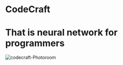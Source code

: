 # CodeCraft
# That is neural network for programmers
![codecraft-Photoroom](https://github.com/user-attachments/assets/3cc20e52-ac45-45a5-a08f-edf235011f44)

